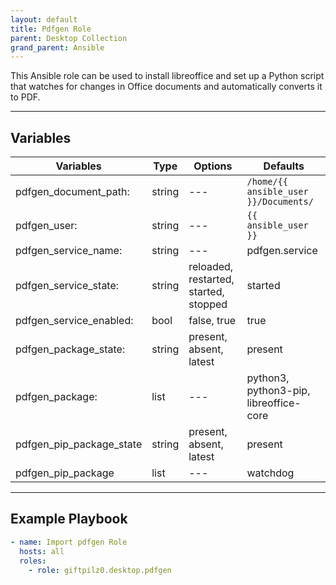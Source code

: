 ```yaml
---
layout: default
title: Pdfgen Role
parent: Desktop Collection
grand_parent: Ansible
---
```


This Ansible role can be used to install libreoffice and set up a Python script that watches for changes in Office documents and automatically converts it to PDF.

______________________________________________________________________

## Variables

| Variables                | Type   | Options                               | Defaults                               |
| ------------------------ | ------ | ------------------------------------- | -------------------------------------- |
| pdfgen_document_path:    | string | ---                                   | `/home/{{ ansible_user }}/Documents/`  |
| pdfgen_user:             | string | ---                                   | `{{ ansible_user }}`                   |
| pdfgen_service_name:     | string | ---                                   | pdfgen.service                         |
| pdfgen_service_state:    | string | reloaded, restarted, started, stopped | started                                |
| pdfgen_service_enabled:  | bool   | false, true                           | true                                   |
| pdfgen_package_state:    | string | present, absent, latest               | present                                |
| pdfgen_package:          | list   | ---                                   | python3, python3-pip, libreoffice-core |
| pdfgen_pip_package_state | string | present, absent, latest               | present                                |
| pdfgen_pip_package       | list   | ---                                   | watchdog                               |

______________________________________________________________________

## Example Playbook

```yaml
- name: Import pdfgen Role
  hosts: all
  roles:
    - role: giftpilz0.desktop.pdfgen
```
